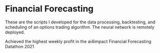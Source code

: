 # Financial Forecasting
 
These are the scripts I developed for the data processing, backtesting, and scheduling of an options trading algorithm. The neural network is remotely deployed.

Achieved the highest weekly profit in the ai4impact Financial Forecasting Datathon 2021
